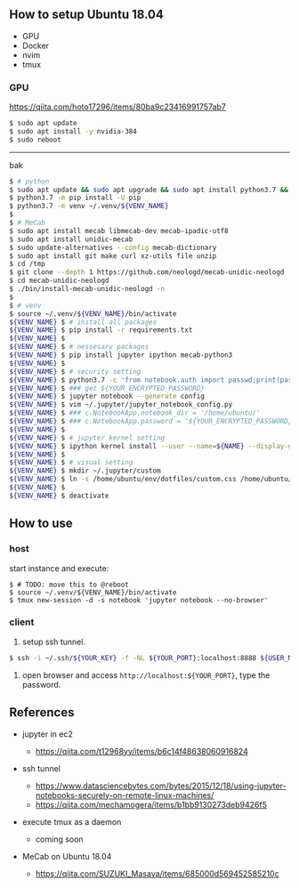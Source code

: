 ## How to setup Ubuntu 18.04

- GPU
- Docker
- nvim
- tmux

### GPU
https://qiita.com/hoto17296/items/80ba9c23416991757ab7

```bash
$ sudo apt update
$ sudo apt install -y nvidia-384
$ sudo reboot
```

---
bak
```bash
$ # python
$ sudo apt update && sudo apt upgrade && sudo apt install python3.7 && sudo apt install python3.7-dev && sudo apt install python3-pip && sudo apt install python3.7-venv
$ python3.7 -m pip install -U pip
$ python3.7 -m venv ~/.venv/${VENV_NAME}
$ 
$ # MeCab
$ sudo apt install mecab libmecab-dev mecab-ipadic-utf8
$ sudo apt install unidic-mecab
$ sudo update-alternatives --config mecab-dictionary
$ sudo apt install git make curl xz-utils file unzip
$ cd /tmp
$ git clone --depth 1 https://github.com/neologd/mecab-unidic-neologd
$ cd mecab-unidic-neologd
$ ./bin/install-mecab-unidic-neologd -n
$ 
$ # venv
$ source ~/.venv/${VENV_NAME}/bin/activate
${VENV_NAME} $ # install all packages
${VENV_NAME} $ pip install -r requirements.txt
${VENV_NAME} $ 
${VENV_NAME} $ # nessesary packages
${VENV_NAME} $ pip install jupyter ipython mecab-python3
${VENV_NAME} $ 
${VENV_NAME} $ # security setting
${VENV_NAME} $ python3.7 -c 'from notebook.auth import passwd;print(passwd())'
${VENV_NAME} $ ### get ${YOUR_ENCRYPTED_PASSWORD}
${VENV_NAME} $ jupyter notebook --generate config
${VENV_NAME} $ vim ~/.jupyter/jupyter_notebook_config.py
${VENV_NAME} $ ### c.NotebookApp.notebook_dir = '/home/ubuntu/'
${VENV_NAME} $ ### c.NotebookApp.password = '${YOUR_ENCRYPTED_PASSWORD}'
${VENV_NAME} $ 
${VENV_NAME} $ # jupyter kernel setting
${VENV_NAME} $ ipython kernel install --user --name=${NAME} --display-name=${DISPLAY_NAME}
${VENV_NAME} $ 
${VENV_NAME} $ # visual setting
${VENV_NAME} $ mkdir ~/.jupyter/custom
${VENV_NAME} $ ln -s /home/ubuntu/env/dotfiles/custom.css /home/ubuntu/.jupyter/custom/custom.css
${VENV_NAME} $ 
${VENV_NAME} $ deactivate
```

## How to use
### host
start instance and execute:

```
$ # TODO: move this to @reboot
$ source ~/.venv/${VENV_NAME}/bin/activate
$ tmux new-session -d -s notebook 'jupyter notebook --no-browser'
```

### client
1. setup ssh tunnel.
```bash
$ ssh -i ~/.ssh/${YOUR_KEY} -f -NL ${YOUR_PORT}:localhost:8888 ${USER_NAME}@${INSTANCE_IP}
```
1. open browser and access `http://localhost:${YOUR_PORT}`, type the password.


## References
- jupyter in ec2
  - https://qiita.com/t12968yy/items/b6c14f48638060916824
- ssh tunnel
  - https://www.datasciencebytes.com/bytes/2015/12/18/using-jupyter-notebooks-securely-on-remote-linux-machines/
  - https://qiita.com/mechamogera/items/b1bb9130273deb9426f5
- execute tmux as a daemon
  - coming soon

- MeCab on Ubuntu 18.04
  - https://qiita.com/SUZUKI_Masaya/items/685000d569452585210c
